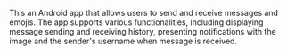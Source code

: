 This an Android app that allows users to send and receive messages and emojis. 
The app supports various functionalities, including displaying message sending and receiving history, presenting notifications with the image and the sender's username when message is received.
